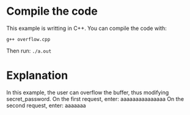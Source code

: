 # Compile the code
This example is writting in C++. You can compile the code with:
```
g++ overflow.cpp
```
Then run: ```./a.out```

# Explanation
In this example, the user can overflow the buffer, thus modifying secret_password.
On the first request, enter: aaaaaaaaaaaaaaa
On the second request, enter: aaaaaaa
